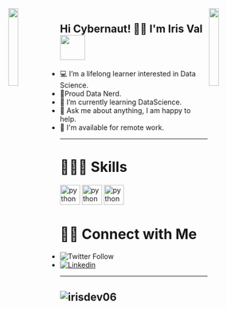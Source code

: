 <img align='left' src='https://raw.githubusercontent.com/sammwyy/sammwyy/master/sprites/LinkFront_Beat.gif' width='20%'>  
<img align='right' src='https://raw.githubusercontent.com/sammwyy/sammwyy/master/sprites/zelda.gif' width='20%'> 

<h2> Hi Cybernaut! ✌🏼 I'm Iris Val <img src="https://media.giphy.com/media/mGcNjsfWAjY5AEZNw6/giphy.gif" width="50"></h2>

- 💻 I’m a lifelong learner interested in Data Science.
- 👾Proud Data Nerd.
- 🌱 I’m currently learning DataScience.
- 💬 Ask me about anything, I am happy to help.
- 💼 I'm available for remote work.

---

<h1>👩🏽‍💻 Skills </h1>
<p align="left"> <img src="https://cdn.jsdelivr.net/gh/devicons/devicon/icons/python/python-original.svg" alt="python" width="40" height="40"/> </a>
<img src="https://cdn.jsdelivr.net/gh/devicons/devicon/icons/pandas/pandas-original.svg" alt="python" width="40" height="40"/> </a>
<img src="https://cdn.jsdelivr.net/gh/devicons/devicon/icons/numpy/numpy-original.svg" alt="python" width="40" height="40"/> </a> </p>



<h1>🤝🏻 Connect with Me</h2>

-  ![Twitter Follow](https://img.shields.io/twitter/url?logoColor=pink&style=social&url=https%3A%2F%2Ftwitter.com%2Firisval06)
-  [![Linkedin](https://img.shields.io/badge/-LinkedIn-pink?style=flat&logo=Linkedin&logoColor=white)](https://www.linkedin.com/in/iris-valentina/)




---
<h2><img align="center" src="https://github-readme-stats.vercel.app/api/top-langs?username=irisdev06&show_icons=true&locale=en&layout=compact" alt="irisdev06"/></h2>





